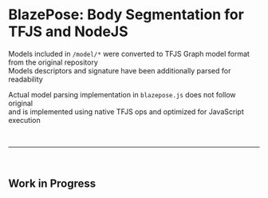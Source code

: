# BlazePose: Body Segmentation for TFJS and NodeJS

Models included in `/model/*` were converted to TFJS Graph model format from the original repository  
Models descriptors and signature have been additionally parsed for readability

Actual model parsing implementation in `blazepose.js` does not follow original  
and is implemented using native TFJS ops and optimized for JavaScript execution

<br><hr><br>

## Work in Progress

